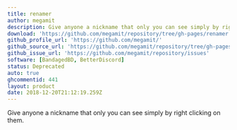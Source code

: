 ```yaml
---
title: renamer
author: megamit
description: Give anyone a nickname that only you can see simply by right clicking on them.
download: 'https://github.com/megamit/repository/tree/gh-pages/renamer'
github_profile_url: 'https://github.com/megamit/'
github_source_url: 'https://github.com/megamit/repository/tree/gh-pages/renamer'
github_issue_url: 'https://github.com/megamit/repository/issues'
software: [BandagedBD, BetterDiscord]
status: Deprecated
auto: true
ghcommentid: 441
layout: product
date: 2018-12-20T21:12:19.259Z
---
```

Give anyone a nickname that only you can see simply by right clicking on them.
